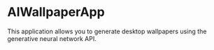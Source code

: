 # AIWallpaperApp
This application allows you to generate desktop wallpapers using the generative neural network API.
